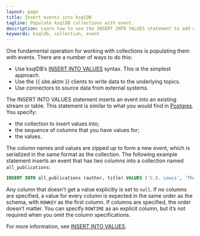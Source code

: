 ```yaml
---
layout: page
title: Insert events into ksqlDB
tagline: Populate ksqlDB collections with event.
description: Learn how to use the INSERT INTO VALUES statement to add events to a stream or table. 
keywords: ksqldb, collection, event
---
```


One fundamental operation for working with collections is populating them
with events. There are a number of ways to do this:

- Use ksqlDB’s [INSERT INTO VALUES](../../developer-guide/ksqldb-reference/insert-values.md)
  syntax. This is the simplest approach.
- Use the {{ site.aktm }} clients to write data to the underlying topics. 
- Use connectors to source data from external systems.

The INSERT INTO VALUES statement inserts an event into an existing stream
or table. This statement is similar to what you would find in
[Postgres](https://www.postgresql.org/). You specify:

- the collection to insert values into;
- the sequence of columns that you have values for;
- the values.
 
The column names and values are zipped up to form a new event, which is
serialized in the same format as the collection. The following example
statement inserts an event that has two columns into a collection named
`all_publications`:

```sql
INSERT INTO all_publications (author, title) VALUES ('C.S. Lewis', 'The Silver Chair');
```

Any column that doesn't get a value explicitly is set to `null`. If no columns
are specified, a value for every column is expected in the same order as the
schema, with `ROWKEY` as the first column. If columns are specified, the order
doesn’t matter. You can specify `ROWTIME` as an explicit column, but it’s not
required when you omit the column specifications.

For more information, see
[INSERT INTO VALUES](../../developer-guide/ksqldb-reference/insert-values.md).